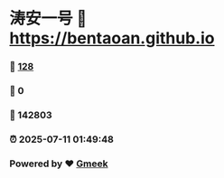 # 涛安一号 :link: https://bentaoan.github.io 
### :page_facing_up: [128](https://bentaoan.github.io/tag.html) 
### :speech_balloon: 0 
### :hibiscus: 142803 
### :alarm_clock: 2025-07-11 01:49:48 
### Powered by :heart: [Gmeek](https://github.com/Meekdai/Gmeek)
